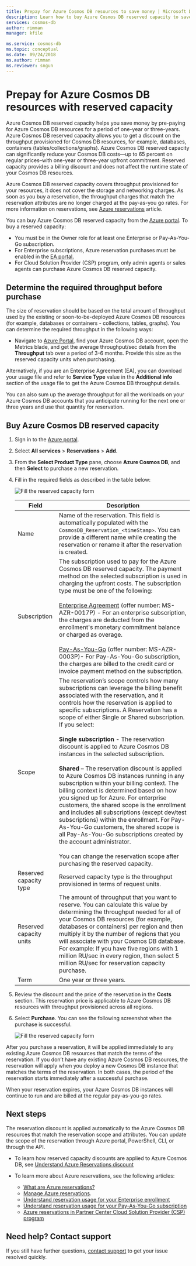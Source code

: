 ```yaml
---
title: Prepay for Azure Cosmos DB resources to save money | Microsoft Docs
description: Learn how to buy Azure Cosmos DB reserved capacity to save on your compute costs.
services: cosmos-db
author: rimman
manager: kfile

ms.service: cosmos-db
ms.topic: conceptual
ms.date: 09/24/2018
ms.author: rimman
ms.reviewer: sngun
---
```


# Prepay for Azure Cosmos DB resources with reserved capacity

Azure Cosmos DB reserved capacity helps you save money by pre-paying for Azure Cosmos DB resources for a period of one-year or three-years. Azure Cosmos DB reserved capacity allows you to get a discount on the throughput provisioned for Cosmos DB resources, for example, databases, containers (tables/collections/graphs). Azure Cosmos DB reserved capacity can significantly reduce your Cosmos DB costs—up to 65 percent on regular prices–with one-year or three-year upfront commitment. Reserved capacity provides a billing discount and does not affect the runtime state of your Cosmos DB resources.

Azure Cosmos DB reserved capacity covers throughput provisioned for your resources, it does not cover the storage and networking charges. As soon as you buy a reservation, the throughput charges that match the reservation attributes are no longer charged at the pay-as-you go rates. For more information on reservations, see [Azure reservations](../billing/billing-save-compute-costs-reservations.md) article. 

You can buy Azure Cosmos DB reserved capacity from the [Azure portal](https://portal.azure.com). To buy a reserved capacity:

* You must be in the Owner role for at least one Enterprise or Pay-As-You-Go subscription.  
* For Enterprise subscriptions, Azure reservation purchases must be enabled in the [EA portal.](https://ea.azure.com/)  
* For Cloud Solution Provider (CSP) program, only admin agents or sales agents can purchase Azure Cosmos DB reserved capacity.

## Determine the required throughput before purchase

The size of reservation should be based on the total amount of throughput used by the existing or soon-to-be-deployed Azure Cosmos DB resources (for example, databases or containers - collections, tables, graphs). You can determine the required throughput in the following ways:

* Navigate to [Azure Portal](https://portal.azure.com), find your Azure Cosmos DB account, open the Metrics blade, and get the average throughput/sec details from the **Throughput** tab over a period of 3-6 months. Provide this size as the reserved capacity units when purchasing.

Alternatively, if you are an Enterprise Agreement (EA), you can download your usage file and refer to **Service Type** value in the **Additional info** section of the usage file to get the Azure Cosmos DB throughput details.

You can also sum up the average throughput for all the workloads on your Azure Cosmos DB accounts that you anticipate running for the next one or three years and use that quantity for reservation.

## Buy Azure Cosmos DB reserved capacity

1. Sign in to the [Azure portal](https://portal.azure.com).  

2. Select **All services** > **Reservations** > **Add**.  

3. From the **Select Product Type** pane, choose **Azure Cosmos DB**, and then **Select** to purchase a new reservation.  

4. Fill in the required fields as described in the table below:

   ![Fill the reserved capacity form](./media/cosmos-db-reserved-capacity/fill_reserved_capacity_form.png) 

   |Field  |Description  |
   |---------|---------|
   |Name   |    Name of the reservation. This field is automatically populated with the `CosmosDB_Reservation_<timeStamp>`. You can provide a different name while creating the reservation or rename it after the reservation is created.      |
   |Subscription  |   The subscription used to pay for the Azure Cosmos DB reserved capacity. The payment method on the selected subscription is used in charging the upfront costs. The subscription type must be one of the following: <br/><br/>  [Enterprise Agreement](https://azure.microsoft.com/pricing/enterprise-agreement/) (offer number: MS-AZR-0017P) - For an enterprise subscription, the charges are deducted from the enrollment's monetary commitment balance or charged as overage. <br/><br/> [Pay-As-You-Go](https://azure.microsoft.com/offers/ms-azr-0003p/) (offer number: MS-AZR-0003P)- For Pay-As-You-Go subscription, the charges are billed to the credit card or invoice payment method on the subscription.    |
   |Scope   |  	The reservation’s scope controls how many subscriptions can leverage the billing benefit associated with the reservation, and it controls how the reservation is applied to specific subscriptions. A Reservation has a scope of either Single or Shared subscription. If you select:   <br/><br/>  **Single subscription** - The reservation discount is applied to Azure Cosmos DB instances in the selected subscription. <br/><br/>  **Shared** – The reservation discount is applied to Azure Cosmos DB instances running in any subscription within your billing context. The billing context is determined based on how you signed up for Azure. For enterprise customers, the shared scope is the enrollment and includes all subscriptions (except dev/test subscriptions) within the enrollment. For Pay-As-You-Go customers, the shared scope is all Pay-As-You-Go subscriptions created by the account administrator.  <br/><br/> You can change the reservation scope after purchasing the reserved capacity.  |
   |Reserved capacity type   |  Reserved capacity type is the throughput provisioned in terms of request units.|
   |Reserved capacity units  |  	The amount of throughput that you want to reserve. You can calculate this value by determining the throughput needed for all of your Cosmos DB resources (for example, databases or containers) per region and then multiply it by the number of regions that you will associate with your Cosmos DB database.  <br/> For example: If you have five regions with 1 million RU/sec in every region, then select 5 million RU/sec for reservation capacity purchase.    |
   |Term  |   One year or three years.   |

5. Review the discount and the price of the reservation in the **Costs** section. This reservation price is applicable to Azure Cosmos DB resources with throughput provisioned across all regions.  

6. Select **Purchase**. You can see the following screenshot when the purchase is successful. 

   ![Fill the reserved capacity form](./media/cosmos-db-reserved-capacity/reserved_capacity_successful.png) 

After you purchase a reservation, it will be applied immediately to any existing Azure Cosmos DB resources that match the terms of the reservation. If you don’t have any existing Azure Cosmos DB resources, the reservation will apply when you deploy a new Cosmos DB instance that matches the terms of the reservation. In both cases, the period of the reservation starts immediately after a successful purchase. 

When your reservation expires, your Azure Cosmos DB instances will continue to run and are billed at the regular pay-as-you-go rates.

## Next steps

The reservation discount is applied automatically to the Azure Cosmos DB resources that match the reservation scope and attributes. You can update the scope of the reservation through Azure portal, PowerShell, CLI, or through the API.

*  To learn how reserved capacity discounts are applied to Azure Cosmos DB, see [Understand Azure Reservations discount](../billing/billing-understand-cosmosdb-reservation-charges.md)

* To learn more about Azure reservations, see the following articles:

   * [What are Azure reservations?](../billing/billing-save-compute-costs-reservations.md)  
   * [Manage Azure reservations](../billing/billing-manage-reserved-vm-instance.md).  
   * [Understand reservation usage for your Enterprise enrollment](../billing/billing-understand-reserved-instance-usage-ea.md)  
   * [Understand reservation usage for your Pay-As-You-Go subscription](../billing/billing-understand-reserved-instance-usage.md)
   * [Azure reservations in Partner Center Cloud Solution Provider (CSP) program](https://docs.microsoft.com/partner-center/azure-reservations)

## Need help? Contact support

If you still have further questions, [contact support](https://portal.azure.com/?#blade/Microsoft_Azure_Support/HelpAndSupportBlade) to get your issue resolved quickly.

